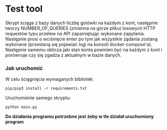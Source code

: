# Test tool
Skrypt ściąga z bazy danych liczbę gotówki na każdym z kont, następnie tworzy NUMBER_OF_QUERIES (zmienna na górze pliku) losowych HTTP requestów typu przelew na API zapamiętując wykonane zapytania. Następnie prosi o wciśnięcie enter po tym jak wszystkie żądania zostaną wykonane (przestaną się pojawiać logi na konsoli docker-compose'a). Następnie samemu oblicza jaki stan konta powinien być na każdym z kont i porównuje czy się zgadza z aktualnym w bazie danych.

### Jak uruchomić
W celu ściągnięcia wymaganych bibliotek:

    pip/pip3 install -r requirements.txt

Uruchomienie samego skryptu:

    python main.py
   
**Do działania programu potrzebne jest żeby w tle działał uruchomiony program** 
